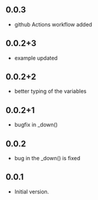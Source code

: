 ## 0.0.3
- github Actions workflow added
## 0.0.2+3
- example updated
## 0.0.2+2
- better typing of the variables
## 0.0.2+1
- bugfix in _down() 
## 0.0.2
- bug in the _down() is fixed
## 0.0.1

- Initial version.

